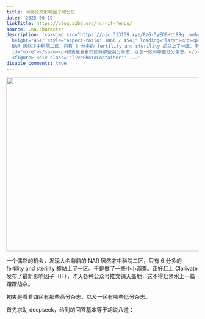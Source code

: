```yaml
---
title: 闲聊论文影响因子和分区
date: '2025-06-19'
linkTitle: https://blog.zzbd.org/jcr-if-fenqu/
source: .na.character
description: '<p><img src="https://pic.313159.xyz/8zG-5yEO6Htt88q_.webp" width="1066"
  height="454" style="aspect-ratio: 1066 / 454;" loading="lazy"></p><p>一个偶然的机会，发现大名鼎鼎的
  NAR 居然才中科院二区，只有 6 分多的 fertility and sterility 却站上了一区。于是做了一些小小调查。正好赶上 Clarivate 发布了最新影响因子（IF），昨天各种公众号推文铺天盖地，这不得赶紧水上一篇蹭蹭热点。</p><span
  id="more"></span><p>初衷是看看四区有那些高分杂志，以及一区有哪些低分杂志。</p><p>首先求助 deepseek，给到的回答基本等于胡说八道：</p>
  <figure> <div class=''livePhotoContainer'' ...'
disable_comments: true
---
```

<p><img src="https://pic.313159.xyz/8zG-5yEO6Htt88q_.webp" width="1066" height="454" style="aspect-ratio: 1066 / 454;" loading="lazy"></p><p>一个偶然的机会，发现大名鼎鼎的 NAR 居然才中科院二区，只有 6 分多的 fertility and sterility 却站上了一区。于是做了一些小小调查。正好赶上 Clarivate 发布了最新影响因子（IF），昨天各种公众号推文铺天盖地，这不得赶紧水上一篇蹭蹭热点。</p><span id="more"></span><p>初衷是看看四区有那些高分杂志，以及一区有哪些低分杂志。</p><p>首先求助 deepseek，给到的回答基本等于胡说八道：</p> <figure> <div class='livePhotoContainer' ...